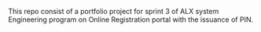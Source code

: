 This repo consist of a portfolio project for sprint 3 of ALX system Engineering program on Online Registration portal with the issuance of PIN.
